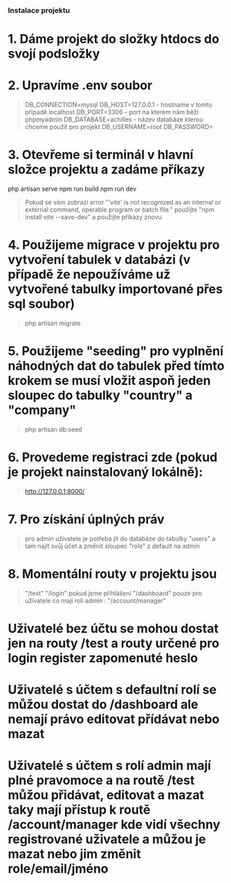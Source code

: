 ### Instalace projektu
# 1. Dáme projekt do složky htdocs do svojí podsložky

# 2. Upravíme .env soubor 
>DB_CONNECTION=mysql
>DB_HOST=127.0.0.1            - hostname v tomto případě localhost
>DB_PORT=3306                 - port na kterém nám běží phpmyadmin
>DB_DATABASE=achilles         - název databáze kterou chceme použít pro projekt
>DB_USERNAME=root
>DB_PASSWORD=

# 3. Otevřeme si terminál v hlavní složce projektu a zadáme příkazy
php artisan serve
npm run build
npm run dev 

>Pokud se vám zobrazí error "'vite' is not recognized as an internal or external command, operable program or batch file." použijte "npm install vite --save-dev" a použijte příkazy znovu

# 4. Použijeme migrace v projektu pro vytvoření tabulek v databázi (v případě že nepoužíváme už vytvořené tabulky importované přes sql soubor)
>php artisan migrate

# 5. Použijeme "seeding" pro vyplnění náhodných dat do tabulek před tímto krokem se musí vložit aspoň jeden sloupec do tabulky "country" a "company"
>php artisan db:seed

# 6. Provedeme registraci zde (pokud je projekt nainstalovaný lokálně):
>http://127.0.0.1:8000/

# 7. Pro získání úplných práv 
>pro admin uživatele je potřeba jít do databáze do tabulky "users" a tam najít svůj účet a změnit sloupec "role" z default na admin

# 8. Momentální routy v projektu jsou 
>"/test" "/login" pokud jsme přihlášení "/dashboard" pouze pro uživatele co mají roli admin : "/account/manager"
# Uživatelé bez účtu se mohou dostat jen na routy /test a routy určené pro login register zapomenuté heslo
# Uživatelé s účtem s defaultní rolí se můžou dostat do /dashboard ale nemají právo editovat přídávat nebo mazat
# Uživatelé s účtem s rolí admin mají plné pravomoce a na routě /test můžou přidávat, editovat a mazat taky mají přístup k routě /account/manager kde vidí všechny registrované uživatele a můžou je mazat nebo jim změnit role/email/jméno
